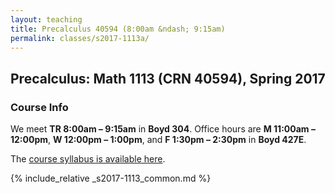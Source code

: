 ```yaml
---
layout: teaching
title: Precalculus 40594 (8:00am &ndash; 9:15am)
permalink: classes/s2017-1113a/
---
```


## Precalculus: Math 1113 (CRN 40594), Spring 2017

### Course Info

We meet **TR 8:00am &ndash; 9:15am** in **Boyd 304**. Office hours are **M
11:00am &ndash; 12:00pm**, **W 12:00pm &ndash; 1:00pm**, and **F 1:30pm &ndash;
2:30pm** in **Boyd 427E**.

The [course syllabus is available here](/static/chapman_1113_s17a_syllabus.pdf).

{% include_relative _s2017-1113_common.md %}
